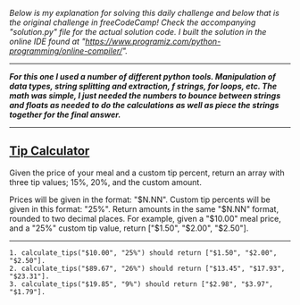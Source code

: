 *Below is my explanation for solving this daily challenge and below that is the original challenge in freeCodeCamp! Check the accompanying "solution.py" file for the actual solution code. I built the solution in the online IDE found at "https://www.programiz.com/python-programming/online-compiler/".*

****

***For this one I used a number of different python tools. Manipulation of data types, string splitting and extraction, f strings, for loops, etc. The math was simple, I just needed the numbers to bounce between strings and floats as needed to do the calculations as well as piece the strings together for the final answer.***

****

## [Tip Calculator](https://www.freecodecamp.org/learn/daily-coding-challenge/2025-10-20)

Given the price of your meal and a custom tip percent, return an array with three tip values; 15%, 20%, and the custom amount.

Prices will be given in the format: "$N.NN".
Custom tip percents will be given in this format: "25%".
Return amounts in the same "$N.NN" format, rounded to two decimal places.
For example, given a "$10.00" meal price, and a "25%" custom tip value, return ["$1.50", "$2.00", "$2.50"].

****

    1. calculate_tips("$10.00", "25%") should return ["$1.50", "$2.00", "$2.50"].
    2. calculate_tips("$89.67", "26%") should return ["$13.45", "$17.93", "$23.31"].
    3. calculate_tips("$19.85", "9%") should return ["$2.98", "$3.97", "$1.79"].
